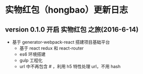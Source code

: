 # 实物红包（hongbao）更新日志

## version 0.1.0  开启 实物红包 之旅(2016-6-14)

* 基于 generator-webpack-react 搭建项目基础平台
  * 基于 react redux 和 react-router
  * es6 环境搭建
  * gulp 工程化
  * url 中不再包含 # ，利用 h5 特性处理 url，不用 hash

